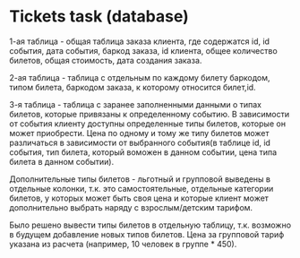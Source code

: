 # Tickets task (database)
1-ая таблица - общая таблица заказа клиента, где содержатся id, id события, дата события, баркод заказа, id клиента, общее количество билетов, общая стоимость, дата создания заказа.

2-ая таблица - таблица с отдельным по каждому билету баркодом, типом билета, баркодом заказа, к которому относится билет,id.

3-я таблица - таблица с заранее заполненными данными о типах билетов, которые привязаны к определенному событию. В зависимости от события клиенту доступны определенные типы билетов, которые он может приобрести. Цена по одному и тому же типу билетов может различаться в зависимости от выбранного события(в таблице id, id события, тип билета, который воможен в данном событии, цена типа билета в данном событии).

Дополнительные типы билетов - льготный и групповой выведены в отдельные колонки, т.к. это самостоятельные, отдельные категории билетов, у которых может быть своя цена и которые клиент может дополнительно выбрать наряду с взрослым/детским тарифом.

Было решено вывести типы билетов в отдельную таблицу, т.к. возможно в будущем добавление новых типов билетов.
Цена за групповой тариф указана из расчета (например, 10 человек в группе * 450).



